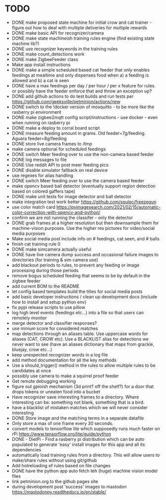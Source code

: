 # TODO

- DONE make proposed state machine for initial crow and cat trainer - figure out how to deal with multiple deliveries for multiple rewards
- DONE make basic API for recognizer/camera
- DONE make state machineish training rules engine (find existing state machine lib?)
- DONE use recognizer keywords in the training rules
- DONE make count_detections work
- DONE make ZigbeeFeeder class 
- Make app install instructions
- DONE make a simple scheduled based cat feeder that only enables feedings at mealtime and only dispenses food when a) a feeding is allowed and b) a cat is seen
- DONE have a max feedings per day / per hour / per x feature for rules. or possibly have the feeder enforce that and throw an exception up?
- DONE add github actions to do test builds and run tests per https://github.com/geeksville/petminion/actions/new
- DONE switch to the !docker version of mosquitto - to be more like the rasberry pi environment
- DONE make zigbee2mqtt config script/instructions - use docker - even when running on rasberry pi
- DONE make a deploy to corral board script
- DONE measure feeding amount in grams.   Old feeder=7g/feeding. Aguara feeder=8g/feeding
- DONE store live camera frames to /tmp
- make camera optional for scheduled feedings
- DONE switch Meer feeding over to use the non-camera based feeder
- DONE log messages to file
- DONE Use reddit API to post meer feeding pics
- DONE disable simulator fallback on real device
- use regexes for alias handling
- DONE switch Meer feeding over to use the camera based feeder
- make opencv based ball detector (eventually support region detection based on colored gaffers tape)
- DONE make unit tests for image detector and ball detector
- make integration test work better https://github.com/spulec/freezegun 
- use color match card https://pyimagesearch.com/2021/02/15/automatic-color-correction-with-opencv-and-python/
- confirm we are not running the classifer - only the detector
- DONE grab frames at a higher resolution but then downsample them for machine-vision purposes.  Use the higher res pictures for video/social media purposes
- Make social media post include info on # feedings, cat seen, and # balls
- finish cat training rule 0
- DONE make simcamera actually useful
- DONE have live camera dump success and occasional failure images to directories (for training & sim camera use)
- add blackout periods to rules, to prevent any feeding or image processing during those periods 
- remove bogus scheduled feeding that seems to be by default in the zigbee feeder
- add current BOM to the README
- let config based templates build the titles for social media posts
- add basic developer instructions / clean up development docs (include how to install and setup python env)
- fix pypi release scripts to use pillow
- log high level events (feedings etc...) into a file so that users can remotely monitor
- merge detector and classifier responses?
- use minium score for considered matches
- map detections through an aliases table.  Use uppercase words for aliases (CAT, CROW etc).  Use a BLACKLIST alias for detections we never want to see (have an aliases dictionary that maps from grackle, bluejay, crow etc...)
- keep unexpected recognizer words in a log file 
- add method documentation for all the key methods
- Use a should_trigger() method in the rules to allow multiple rules to be candidates at once
- possibly use camera to make a squirrel proof feeder
- Get remote debugging working
- figure out gpioish mechanism (3d print? off the shelf?) for a door that drops tokens or uneaten food into a bucket
- Have recognizer save interesting frames to a directory.  Where interesting
    can be: something not blank, something that is a bird.
- have a blacklist of mistaken matches which we will never consider interesting  
- DONE Store image and the matching terms in a separate datafile  
- Only store a max of one frame every 30 seconds.
- convert models to tensorflow lite which supposedly runs much faster on rPi https://www.tensorflow.org/lite/guide/python
- DONE - DietPi - Find a rasberry pi distribution which can be auto populated to generate 'easy' install images for this app and all its dependencies
- automatically load training rules from a directory.  This will allow users to make/share rules without using git/github
- Add hotreloading of rules based on file changes
- DONE have the python app auto fetch teh (huge) machine vision model files
- link petminion.org to the github pages site
- during development post 'success' images to mastodon https://mastodonpy.readthedocs.io/en/stable/

